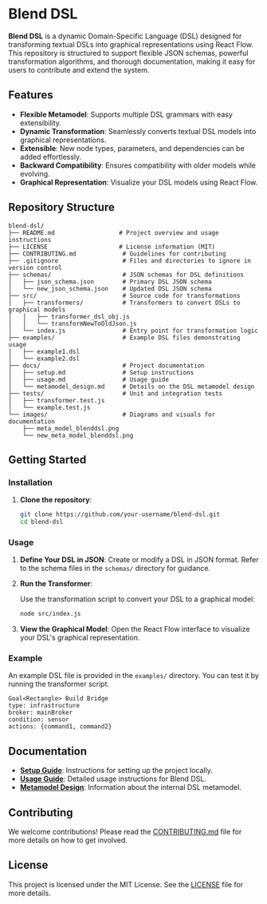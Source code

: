 # Blend DSL

**Blend DSL** is a dynamic Domain-Specific Language (DSL) designed for transforming textual DSLs into graphical representations using React Flow. This repository is structured to support flexible JSON schemas, powerful transformation algorithms, and thorough documentation, making it easy for users to contribute and extend the system.

## Features

- **Flexible Metamodel**: Supports multiple DSL grammars with easy extensibility.
- **Dynamic Transformation**: Seamlessly converts textual DSL models into graphical representations.
- **Extensible**: New node types, parameters, and dependencies can be added effortlessly.
- **Backward Compatibility**: Ensures compatibility with older models while evolving.
- **Graphical Representation**: Visualize your DSL models using React Flow.

## Repository Structure

```
blend-dsl/
├── README.md                  # Project overview and usage instructions
├── LICENSE                    # License information (MIT)
├── CONTRIBUTING.md             # Guidelines for contributing
├── .gitignore                  # Files and directories to ignore in version control
├── schemas/                    # JSON schemas for DSL definitions
│   ├── json_schema.json        # Primary DSL JSON schema
│   └── new_json_schema.json    # Updated DSL JSON schema
├── src/                        # Source code for transformations
│   ├── transformers/           # Transformers to convert DSLs to graphical models
│   │   ├── transformer_dsl_obj.js
│   │   └── transformNewToOldJson.js
│   └── index.js                # Entry point for transformation logic
├── examples/                   # Example DSL files demonstrating usage
│   ├── example1.dsl
│   └── example2.dsl
├── docs/                       # Project documentation
│   ├── setup.md                # Setup instructions
│   ├── usage.md                # Usage guide
│   └── metamodel_design.md     # Details on the DSL metamodel design
├── tests/                      # Unit and integration tests
│   ├── transformer.test.js
│   └── example.test.js
└── images/                     # Diagrams and visuals for documentation
    ├── meta_model_blenddsl.png
    └── new_meta_model_blenddsl.png
```

## Getting Started

### Installation

1. **Clone the repository**:

   ```bash
   git clone https://github.com/your-username/blend-dsl.git
   cd blend-dsl
   ```

### Usage

1. **Define Your DSL in JSON**: Create or modify a DSL in JSON format. Refer to the schema files in the `schemas/` directory for guidance.

2. **Run the Transformer**:

   Use the transformation script to convert your DSL to a graphical model:

   ```bash
   node src/index.js
   ```

3. **View the Graphical Model**: Open the React Flow interface to visualize your DSL's graphical representation.

### Example

An example DSL file is provided in the `examples/` directory. You can test it by running the transformer script.

```dsl
Goal<Rectangle> Build Bridge
type: infrastructure
broker: mainBroker
condition: sensor
actions: {command1, command2}
```

## Documentation

- **[Setup Guide](docs/setup.md)**: Instructions for setting up the project locally.
- **[Usage Guide](docs/usage.md)**: Detailed usage instructions for Blend DSL.
- **[Metamodel Design](docs/metamodel_design.md)**: Information about the internal DSL metamodel.

## Contributing

We welcome contributions! Please read the [CONTRIBUTING.md](CONTRIBUTING.md) file for more details on how to get involved.

## License

This project is licensed under the MIT License. See the [LICENSE](LICENSE) file for more details.
